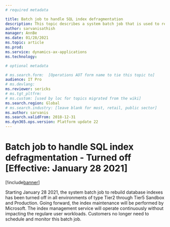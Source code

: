 ```yaml
---
# required metadata

title: Batch job to handle SQL index defragmentation
description: This topic describes a system batch job that is used to rebuild fragmented indexes.
author: sarvanisathish
manager: AnnBe
ms.date: 01/28/2021
ms.topic: article
ms.prod: 
ms.service: dynamics-ax-applications
ms.technology: 

# optional metadata

# ms.search.form:  [Operations AOT form name to tie this topic to]
audience: IT Pro
# ms.devlang: 
ms.reviewer: sericks
# ms.tgt_pltfrm: 
# ms.custom: [used by loc for topics migrated from the wiki]
ms.search.region: Global 
# ms.search.industry: [leave blank for most, retail, public sector]
ms.author: sarvanis
ms.search.validFrom: 2018-12-31 
ms.dyn365.ops.version: Platform update 22 
---
```


# Batch job to handle SQL index defragmentation  - Turned off [Effective: January 28 2021]

[!include[banner](../includes/banner.md)]


Starting January 28 2021, the system batch job to rebuild database indexes has been turned off in all environments of type Tier2 through Tier5 Sandbox and Production. Going forward, the index maintenance will be performed by Microsoft. The index management service will operate continuously without impacting the regulare user workloads. Customers no longer need to schedule and monitor this batch job.
